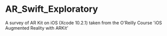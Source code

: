 # AR_Swift_Exploratory
A survey of AR Kit on iOS (Xcode 10.2.1) taken from the O'Reilly Course 'iOS Augmented Reality with ARKit'
